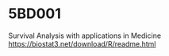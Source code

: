 # 5BD001
Survival Analysis with applications in Medicine
https://biostat3.net/download/R/readme.html
